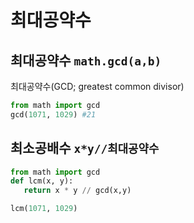 # 최대공약수

## 최대공약수 `math.gcd(a,b)`
최대공약수(GCD; greatest common divisor)
```python
from math import gcd
gcd(1071, 1029) #21
```

## 최소공배수 `x*y//최대공약수`
```python
from math import gcd
def lcm(x, y):
   return x * y // gcd(x,y)

lcm(1071, 1029)
```
